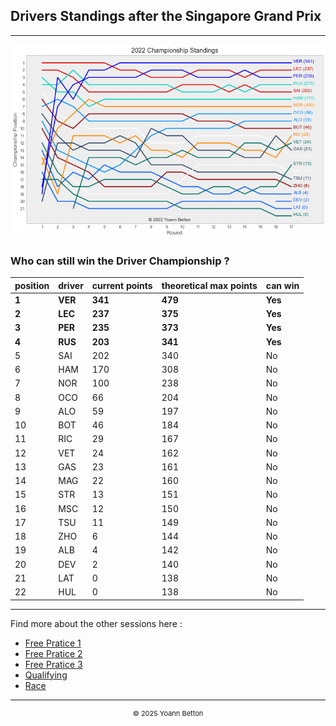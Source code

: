 ## Drivers Standings after the Singapore Grand Prix

---

<img src="/output/2022-10-02_Singapore_Grand_Prix/drivers_standings_championship_white.png?raw=true"/>

### Who can still win the Driver Championship ?

| position | driver | current points | theoretical max points | can win |
| -------- | ------ | -------------- | ---------------------- | ------- |
|   **1**      | **VER**    | **341**            | **479**                    | **Yes**     |
|   **2**      | **LEC**    | **237**            | **375**                    | **Yes**     |
|   **3**      | **PER**    | **235**            | **373**                    | **Yes**     |
|   **4**      | **RUS**    | **203**            | **341**                    | **Yes**     |
| 5        | SAI    | 202            | 340                    | No      |
| 6        | HAM    | 170            | 308                    | No      |
| 7        | NOR    | 100            | 238                    | No      |
| 8        | OCO    | 66             | 204                    | No      |
| 9        | ALO    | 59             | 197                    | No      |
| 10       | BOT    | 46             | 184                    | No      |
| 11       | RIC    | 29             | 167                    | No      |
| 12       | VET    | 24             | 162                    | No      |
| 13       | GAS    | 23             | 161                    | No      |
| 14       | MAG    | 22             | 160                    | No      |
| 15       | STR    | 13             | 151                    | No      |
| 16       | MSC    | 12             | 150                    | No      |
| 17       | TSU    | 11             | 149                    | No      |
| 18       | ZHO    | 6              | 144                    | No      |
| 19       | ALB    | 4              | 142                    | No      |
| 20       | DEV    | 2              | 140                    | No      |
| 21       | LAT    | 0              | 138                    | No      |
| 22       | HUL    | 0              | 138                    | No      |

--- 

Find more about the other sessions here :
  - [Free Pratice 1](/page/FP1/2022-10-02_Singapore_Grand_Prix)  
  - [Free Pratice 2](/page/FP2/2022-10-02_Singapore_Grand_Prix) 
  - [Free Pratice 3](/page/FP3/2022-10-02_Singapore_Grand_Prix)
  - [Qualifying](/page/Qualifying/2022-10-02_Singapore_Grand_Prix) 
  - [Race](/page/Race/2022-10-02_Singapore_Grand_Prix)

---

<div style="text-align: center">
  <p style="font-size:11px">&copy; 2025 Yoann Betton</p>
</div>

<!-- ---

<p style="font-size:11px">Page generated from <a href="https://github.com/yoannbtn/yoannbtn.github.io">github.com/yoannbtn</a>.</p> -->